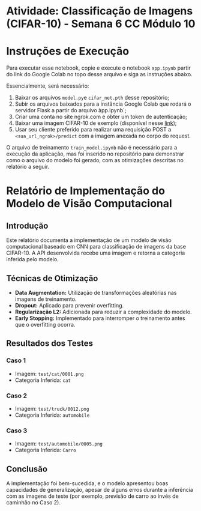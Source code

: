 # Atividade: Classificação de Imagens (CIFAR-10) - Semana 6 CC Módulo 10

# Instruções de Execução

Para executar esse notebook, copie e execute o notebook `app.ipynb` partir do link do Google Colab no topo desse arquivo e siga as instruções abaixo.

Essencialmente, será necessário:

1. Baixar os arquivos `model.py`e `cifar_net.pth` desse repositório;
2. Subir os arquivos baixados para a instância Google Colab que rodará o servidor Flask a partir do arquivo àpp.ipynb`;
3. Criar uma conta no site ngrok.com e obter um token de autenticação;
4. Baixar uma imagem CIFAR-10 de exemplo (disponível nesse [link](https://www.kaggle.com/datasets/swaroopkml/cifar10-pngs-in-folders));
5. Usar seu cliente preferido para realizar uma requisição POST a `<sua_url_ngrok>/predict` com a imagem anexada no corpo do request.

O arquivo de treinamento `train_model.ipynb` não é necessário para a execução da aplicação, mas foi inserido no repositório para demonstrar como o arquivo do modelo foi gerado, com as otimizações descritas no relatório a seguir.

# Relatório de Implementação do Modelo de Visão Computacional

## Introdução

Este relatório documenta a implementação de um modelo de visão computacional baseado em CNN para classificação de imagens da base CIFAR-10. A API desenvolvida recebe uma imagem e retorna a categoria inferida pelo modelo.

## Técnicas de Otimização

- **Data Augmentation:** Utilização de transformações aleatórias nas imagens de treinamento.
- **Dropout:** Aplicado para prevenir overfitting.
- **Regularização L2:** Adicionada para reduzir a complexidade do modelo.
- **Early Stopping:** Implementado para interromper o treinamento antes que o overfitting ocorra.

## Resultados dos Testes

### Caso 1
- Imagem: `test/cat/0001.png`
- Categoria Inferida: `cat`

### Caso 2
- Imagem: `test/truck/0012.png`
- Categoria Inferida: `automobile`

### Caso 3
- Imagem: `test/automobile/0005.png`
- Categoria Inferida: `Carro`

## Conclusão

A implementação foi bem-sucedida, e o modelo apresentou boas capacidades de generalização, apesar de alguns erros durante a inferência com as imagens de teste (por exemplo, previsão de carro ao invés de caminhão no Caso 2).
